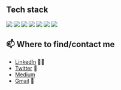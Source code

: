 ## Tech stack
![](https://badgen.net/badge/Code/Python/red?icon=https://simpleicons.org/icons/python.svg&labelColor=green)
![](https://badgen.net/badge/Code/C++/cyan?icon=https://simpleicons.org/icons/cplusplus.svg)
![](https://badgen.net/badge/Library/Pytorch/cyan?icon=github)
![](https://badgen.net/badge/Tools/pandas/cyan?icon=github)
![](https://badgen.net/badge/Tools/numpy/cyan?icon=github)
![](https://badgen.net/badge/Tools/matplotlib/cyan?icon=github)
![](https://badgen.net/badge/Tools/AdobeXD/cyan?icon=github)




## 📫 Where to find/contact me
- [LinkedIn](https://www.linkedin.com/in/nvsyashwanth/) 👨💼
- [Twitter](https://twitter.com/YashwanthNvs) 🐤
- [Medium](https://medium.com/@nvsyashwanth)
- [Gmail](mailto:nvsyashwanth338@gmail.com) 💌
  
  
  

